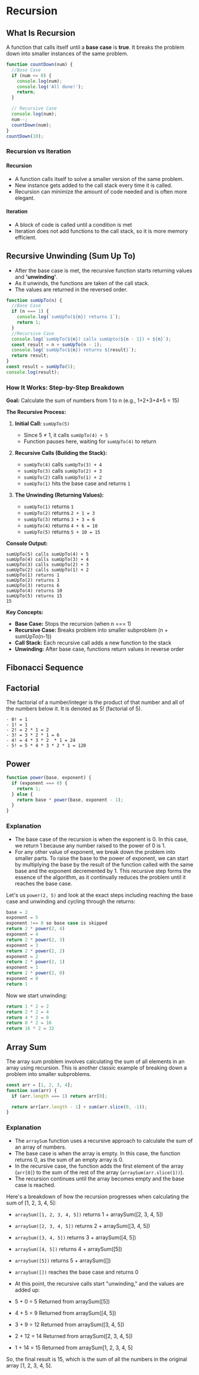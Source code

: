 # Recursion

## What Is Recursion

A function that calls itself until a **base case** is **true**. It breaks the problem down into smaller instances of the same problem.

```javascript
function countDown(num) {
  //Base Case
  if (num <= 0) {
    console.log(num);
    console.log('All done!');
    return;
  }

  // Recursive Case
  console.log(num);
  num--;
  countDown(num);
}
countDown(10);
```

### Recursion vs Iteration

#### Recursion

- A function calls itself to solve a smaller version of the same problem.
- New instance gets added to the call stack every time it is called.
- Recursion can minimize the amount of code needed and is often more elegant.

#### Iteration

- A block of code is called until a condition is met
- Iteration does not add functions to the call stack, so it is more memory efficient.

## Recursive Unwinding (Sum Up To)

- After the base case is met, the recursive function starts returning values and **'unwinding'**.
- As it unwinds, the functions are taken of the call stack.
- The values are returned in the reversed order.

```javascript
function sumUpTo(n) {
  //Base Case
  if (n === 1) {
    console.log(`sumUpTo(${n}) returns 1`);
    return 1;
  }
  //Recursive Case
  console.log(`sumUpTo(${n}) calls sumUpto(${n - 1}) + ${n}`);
  const result = n + sumUpTo(n - 1);
  console.log(`sumUpTo(${n}) returns ${result}`);
  return result;
}
const result = sumUpTo(5);
console.log(result);
```

### How It Works: Step-by-Step Breakdown

**Goal:** Calculate the sum of numbers from 1 to n (e.g., 1+2+3+4+5 = 15)

**The Recursive Process:**

1. **Initial Call:** `sumUpTo(5)`

   - Since 5 ≠ 1, it calls `sumUpTo(4) + 5`
   - Function pauses here, waiting for `sumUpTo(4)` to return

2. **Recursive Calls (Building the Stack):**

   - `sumUpTo(4)` calls `sumUpTo(3) + 4`
   - `sumUpTo(3)` calls `sumUpTo(2) + 3`
   - `sumUpTo(2)` calls `sumUpTo(1) + 2`
   - `sumUpTo(1)` hits the base case and returns `1`

3. **The Unwinding (Returning Values):**
   - `sumUpTo(1)` returns `1`
   - `sumUpTo(2)` returns `2 + 1 = 3`
   - `sumUpTo(3)` returns `3 + 3 = 6`
   - `sumUpTo(4)` returns `4 + 6 = 10`
   - `sumUpTo(5)` returns `5 + 10 = 15`

**Console Output:**

```
sumUpTo(5) calls sumUpTo(4) + 5
sumUpTo(4) calls sumUpTo(3) + 4
sumUpTo(3) calls sumUpTo(2) + 3
sumUpTo(2) calls sumUpTo(1) + 2
sumUpTo(1) returns 1
sumUpTo(2) returns 3
sumUpTo(3) returns 6
sumUpTo(4) returns 10
sumUpTo(5) returns 15
15
```

**Key Concepts:**

- **Base Case:** Stops the recursion (when n === 1)
- **Recursive Case:** Breaks problem into smaller subproblem (n + sumUpTo(n-1))
- **Call Stack:** Each recursive call adds a new function to the stack
- **Unwinding:** After base case, functions return values in reverse order

## Fibonacci Sequence

## Factorial

The factorial of a number/integer is the product of that number and all of the numbers below it. It is denoted as 5! (factorial of 5).

```text
- 0! = 1
- 1! = 1
- 2! = 2 * 1 = 2
- 3! = 3 * 2 * 1 = 6
- 4! = 4 * 3 * 2  * 1 = 24
- 5! = 5 * 4 * 3 * 2 * 1 = 120
```

## Power

```js
function power(base, exponent) {
  if (exponent === 0) {
    return 1;
  } else {
    return base * power(base, exponent - 1);
  }
}
```

### Explanation

- The base case of the recursion is when the exponent is 0. In this case, we return 1 because any number raised to the power of 0 is 1.
- For any other value of exponent, we break down the problem into smaller parts. To raise the base to the power of exponent, we can start by multiplying the base by the result of the function called with the same base and the exponent decremented by 1. This recursive step forms the essence of the algorithm, as it continually reduces the problem until it reaches the base case.

Let's us `power(2, 5)` and look at the exact steps including reaching the base case and unwinding and cycling through the returns:

```js
base = 2
exponent = 5
exponent !== 0 so base case is skipped
return 2 * power(2, 4)
exponent = 4
return 2 * power(2, 3)
exponent = 3
return 2 * power(2, 2)
exponent = 2
return 2 * power(2, 1)
exponent = 1
return 2 * power(2, 0)
exponent = 0
return 1
```

Now we start unwinding:

```js
return 1 * 2 = 2
return 2 * 2 = 4
return 4 * 2 = 8
return 8 * 2 = 16
return 16 * 2 = 32
```

## Array Sum

The array sum problem involves calculating the sum of all elements in an array using recursion. This is another classic example of breaking down a problem into smaller subproblems.

```javascript
const arr = [1, 2, 3, 4];
function sum(arr) {
  if (arr.length === 1) return arr[0];

  return arr[arr.length - 1] + sum(arr.slice(0, -1));
}
```

### Explanation

- The `arraySum` function uses a recursive approach to calculate the sum of an array of numbers.
- The base case is when the array is empty. In this case, the function returns 0, as the sum of an empty array is 0.
- In the recursive case, the function adds the first element of the array (`arr[0]`) to the sum of the rest of the array (`arraySum(arr.slice(1))`).
- The recursion continues until the array becomes empty and the base case is reached.

Here's a breakdown of how the recursion progresses when calculating the sum of [1, 2, 3, 4, 5]:

- `arraySum([1, 2, 3, 4, 5])` returns 1 + arraySum([2, 3, 4, 5])
- `arraySum([2, 3, 4, 5])` returns 2 + arraySum([3, 4, 5])
- `arraySum([3, 4, 5])` returns 3 + arraySum([4, 5])
- `arraySum([4, 5])` returns 4 + arraySum([5])
- `arraySum([5])` returns 5 + arraySum([])
- `arraySum([])` reaches the base case and returns 0
- At this point, the recursive calls start "unwinding," and the values are added up:

- 5 + 0 = 5 Returned from arraySum([5])
- 4 + 5 = 9 Returned from arraySum([4, 5])
- 3 + 9 = 12 Returned from arraySum([3, 4, 5])
- 2 + 12 = 14 Returned from arraySum([2, 3, 4, 5])
- 1 + 14 = 15 Returned from arraySum[1, 2, 3, 4, 5]

So, the final result is 15, which is the sum of all the numbers in the original array [1, 2, 3, 4, 5].
